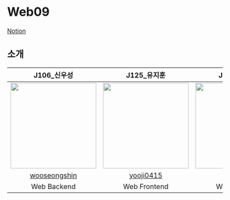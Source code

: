 # Web09

[Notion](https://substantial-flannel-f97.notion.site/A1O3-4c407ab1b1324d67bd43932c7e22c1bd)

## 소개

|                         J106\_신우성                         |                       J125\_유지훈                        |                      J169\_임채윤                       |                      J217\_허준영                       |
| :----------------------------------------------------------: | :-------------------------------------------------------: | :-----------------------------------------------------: | :-----------------------------------------------------: |
| <img src="https://github.com/wooseongshin.png" width="200"/> | <img src="https://github.com/yooji0415.png" width="200"/> | <img src="https://github.com/dla0510.png" width="200"/> | <img src="https://github.com/hjy0951.png" width="200"/> |
|       [wooseongshin](https://github.com/wooseongshin)        |         [yooji0415](https://github.com/yooji0415)         |          [dla0510](https://github.com/dla0510)          |          [hjy0951](https://github.com/hjy0951)          |
|                         Web Backend                          |                       Web Frontend                        |                       Web Backend                       |                      Web Frontend                       |
